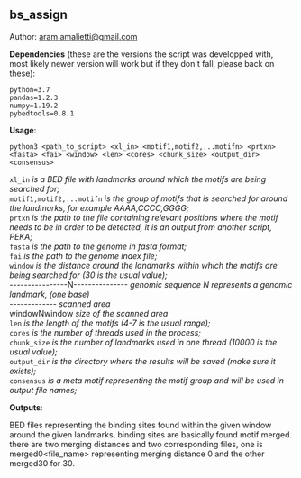 ## bs_assign
Author: aram.amalietti@gmail.com


**Dependencies** (these are the versions the script was developped with, most likely newer version will work but if they don't fall, please back on these):
```
python=3.7  
pandas=1.2.3  
numpy=1.19.2  
pybedtools=0.8.1  
```
**Usage**:  
  ```
  python3 <path_to_script> <xl_in> <motif1,motif2,...motifn> <prtxn> <fasta> <fai> <window> <len> <cores> <chunk_size> <output_dir> <consensus>  
  ```
  `xl_in` *is a BED file with landmarks around which the motifs are being searched for;*  
  `motif1,motif2,...motifn` *is the group of motifs that is searched for around the landmarks, for example AAAA,CCCC,GGGG;*  
  `prtxn` *is the path to the file containing relevant positions where the motif needs to be in order to be detected, it is an output from another script, PEKA;*  
  `fasta` *is the path to the genome in fasta format;*  
  `fai` *is the path to the genome index file;*  
  `window` *is the distance around the landmarks within which the motifs are being searched for (30 is the usual value);*  
            ----------------N--------------- *genomic sequence N represents a genomic landmark, (one base)*  
                      -------------          *scanned area*  
                      windowNwindow          *size of the scanned area*  
  `len` *is the length of the motifs (4-7 is the usual range);*  
  `cores` *is the number of threads used in the process;*  
  `chunk_size` *is the number of landmarks used in one thread (10000 is the usual value);*  
  `output_dir` *is the directory where the results will be saved (make sure it exists);*  
  `consensus` *is a meta motif representing the motif group and will be used in output file names;*  
  
**Outputs**:

 BED files representing the binding sites found within the given window around the given landmarks, binding sites are basically found motif merged.  
 there are two merging distances and two corresponding files, one is merged0<file_name> representing merging distance 0 and the other merged30 for 30.
  
  
  
  

